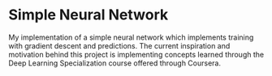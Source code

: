 # Simple Neural Network

My implementation of a simple neural network which implements training with gradient descent and predictions. The current inspiration and motivation behind this project is implementing concepts learned through the Deep Learning Specialization course offered through Coursera.
